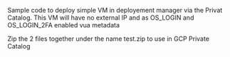Sample code to deploy simple VM in deployement manager via the Privat Catalog.  This VM will have no external IP and as OS_LOGIN and OS_LOGIN_2FA enabled vua metadata

Zip the 2 files together under the name test.zip to use in GCP Private Catalog
